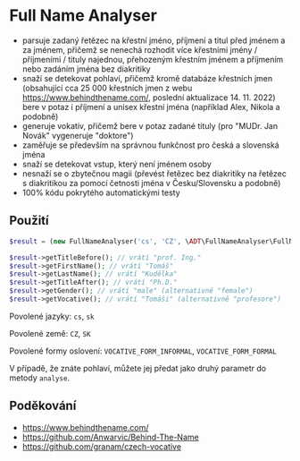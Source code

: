 # Full Name Analyser

- parsuje zadaný řetězec na křestní jméno, příjmení a titul před jménem a za jménem, přičemž se nenechá rozhodit více křestními jmény / příjmeními / tituly najednou, přehozeným křestním jménem a příjmením nebo zadáním jména bez diakritiky
- snaží se detekovat pohlaví, přičemž kromě databáze křestních jmen (obsahující cca 25 000 křestních jmen z webu https://www.behindthename.com/, poslední aktualizace 14. 11. 2022) bere v potaz i příjmení a unisex křestní jména (například Alex, Nikola a podobně)
- generuje vokativ, přičemž bere v potaz zadané tituly (pro "MUDr. Jan Novák" vygeneruje "doktore")
- zaměřuje se především na správnou funkčnost pro česká a slovenská jména
- snaží se detekovat vstup, který není jménem osoby
- nesnaží se o zbytečnou magii (převést řetězec bez diakritiky na řetězec s diakritikou za pomocí četnosti jména v Česku/Slovensku a podobně)
- 100% kódu pokrytého automatickými testy 

## Použití

```php
$result = (new FullNameAnalyser('cs', 'CZ', \ADT\FullNameAnalyser\FullNameAnalyser::VOCATIVE_FORM_INFORMAL))->anylyse('prof. Ing. Tomáš Kudělka, Ph.D.');

$result->getTitleBefore(); // vrátí "prof. Ing."
$result->getFirstName(); // vrátí "Tomáš"
$result->getLastName(); // vrátí "Kudělka"
$result->getTitleAfter(); // vrátí "Ph.D."
$result->getGender(); // vrátí "male" (alternativně "female")
$result->getVocative(); // vrátí "Tomáši" (alternativně "profesore")
```

Povolené jazyky: `cs`, `sk`

Povolené země: `CZ`, `SK`

Povolené formy oslovení: `VOCATIVE_FORM_INFORMAL`, `VOCATIVE_FORM_FORMAL`

V případě, že znáte pohlaví, můžete jej předat jako druhý parametr do metody `analyse`.

## Poděkování

- https://www.behindthename.com/
- https://github.com/Anwarvic/Behind-The-Name
- https://github.com/granam/czech-vocative
